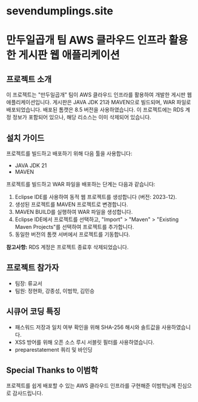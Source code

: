 # sevendumplings.site
# 만두일곱개 팀 AWS 클라우드 인프라 활용한 게시판 웹 애플리케이션

## 프로젝트 소개
이 프로젝트는 "만두일곱개" 팀이 AWS 클라우드 인프라를 활용하여 개발한 게시판 웹 애플리케이션입니다. 게시판은 JAVA JDK 21과 MAVEN으로 빌드되며, WAR 파일로 배포되었습니다. 배포된 톰캣은 8.5 버전을 사용하였습니다. 이 프로젝트에는 RDS 계정 정보가 포함되어 있으나, 해당 리소스는 이미 삭제되어 있습니다.

## 설치 가이드
프로젝트를 빌드하고 배포하기 위해 다음 툴을 사용합니다:
- JAVA JDK 21
- MAVEN

프로젝트를 빌드하고 WAR 파일을 배포하는 단계는 다음과 같습니다:
1. Eclipse IDE를 사용하여 동적 웹 프로젝트를 생성합니다 (버전: 2023-12).
2. 생성된 프로젝트를 MAVEN 프로젝트로 변경합니다.
3. MAVEN BUILD를 실행하여 WAR 파일을 생성합니다.
4. Eclipse IDE에서 프로젝트를 선택하고, "Import" > "Maven" > "Existing Maven Projects"를 선택하여 프로젝트를 추가합니다.
5. 동일한 버전의 톰캣 서버에서 프로젝트를 기동합니다.

**참고사항:** RDS 계정은 프로젝트 종료후 삭제되었습니다. 

## 프로젝트 참가자
- 팀장: 류교서
- 팀원: 정현화, 강종성, 이범학, 김민승

## 시큐어 코딩 특징
- 패스워드 저장과 일치 여부 확인을 위해 SHA-256 해시와 솔트값을 사용하였습니다.
- XSS 방어를 위해 오픈 소스 루시 서블릿 필터를 사용하였습니다.
- preparestatement 쿼리 및 바인딩

## Special Thanks to 이범학
프로젝트를 쉽게 배포할 수 있는 AWS 클라우드 인프라를 구현해준 이범학님께 진심으로 감사드립니다.

